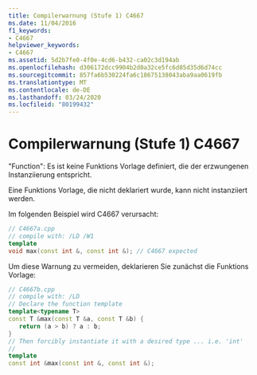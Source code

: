 ```yaml
---
title: Compilerwarnung (Stufe 1) C4667
ms.date: 11/04/2016
f1_keywords:
- C4667
helpviewer_keywords:
- C4667
ms.assetid: 5d2b7fe0-4f0e-4cd6-b432-ca02c3d194ab
ms.openlocfilehash: d306172dcc9904b2d0a32ce5fc6d85d35d6d74cc
ms.sourcegitcommit: 857fa6b530224fa6c18675138043aba9aa0619fb
ms.translationtype: MT
ms.contentlocale: de-DE
ms.lasthandoff: 03/24/2020
ms.locfileid: "80199432"
---
```

# <a name="compiler-warning-level-1-c4667"></a>Compilerwarnung (Stufe 1) C4667

"Function": Es ist keine Funktions Vorlage definiert, die der erzwungenen Instanziierung entspricht.

Eine Funktions Vorlage, die nicht deklariert wurde, kann nicht instanziiert werden.

Im folgenden Beispiel wird C4667 verursacht:

```cpp
// C4667a.cpp
// compile with: /LD /W1
template
void max(const int &, const int &); // C4667 expected
```

Um diese Warnung zu vermeiden, deklarieren Sie zunächst die Funktions Vorlage:

```cpp
// C4667b.cpp
// compile with: /LD
// Declare the function template
template<typename T>
const T &max(const T &a, const T &b) {
   return (a > b) ? a : b;
}
// Then forcibly instantiate it with a desired type ... i.e. 'int'
//
template
const int &max(const int &, const int &);
```
